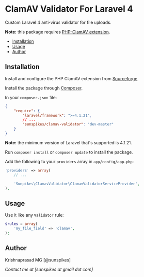 # ClamAV Validator For Laravel 4

Custom Laravel 4 anti-virus validator for file uploads.

**Note:** this package requires [PHP-ClamAV extension](http://php-clamav.sourceforge.net/).

* [Installation](#installation)
* [Usage](#usage)
* [Author](#author)

<a name="installation"></a>
## Installation

Install and configure the PHP ClamAV extension from [Sourceforge](http://php-clamav.sourceforge.net/)

Install the package through [Composer](http://getcomposer.org).

In your `composer.json` file:

```json
{
	"require": {
		"laravel/framework": ">=4.1.21",
		// ...
		"sunspikes/clamav-validator": "dev-master"
	}
}
```

**Note:** the minimum version of Laravel that's supported is 4.1.21. 

Run `composer install` or `composer update` to install the package.

Add the following to your `providers` array in `app/config/app.php`:

```php
'providers' => array(
	// ...

	'Sunpikes\ClamavValidator\ClamavValidatorServiceProvider',
),
```


<a name="usage"></a>
## Usage

Use it like any `Validator` rule:

```php
$rules = array(
	'my_file_field' => 'clamav',
);
```


<a name="author"></a>
## Author

Krishnaprasad MG [@sunspikes]

_Contact me at [sunspikes at gmail dot com]_

